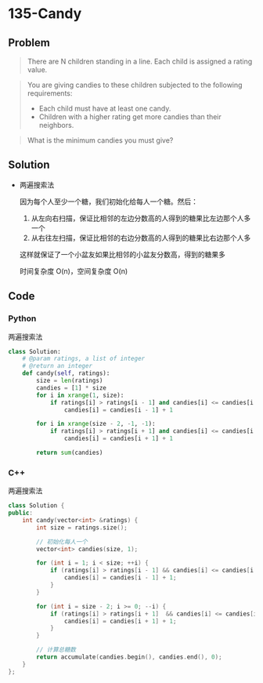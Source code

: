 # 135-Candy

## Problem
> There are N children standing in a line. Each child is assigned a rating value.

> You are giving candies to these children subjected to the following requirements:
> - Each child must have at least one candy.
> - Children with a higher rating get more candies than their neighbors.

> What is the minimum candies you must give?

## Solution

- 两遍搜索法

    因为每个人至少一个糖，我们初始化给每人一个糖。然后：

    1. 从左向右扫描，保证比相邻的左边分数高的人得到的糖果比左边那个人多一个
    2. 从右往左扫描，保证比相邻的右边分数高的人得到的糖果比右边那个人多

    这样就保证了一个小盆友如果比相邻的小盆友分数高，得到的糖果多

    时间复杂度 O(n)，空间复杂度 O(n)

## Code

### Python

两遍搜索法

```python
class Solution:
    # @param ratings, a list of integer
    # @return an integer
    def candy(self, ratings):
        size = len(ratings)
        candies = [1] * size
        for i in xrange(1, size):
            if ratings[i] > ratings[i - 1] and candies[i] <= candies[i - 1]:
                candies[i] = candies[i - 1] + 1

        for i in xrange(size - 2, -1, -1):
            if ratings[i] > ratings[i + 1] and candies[i] <= candies[i + 1]:
                candies[i] = candies[i + 1] + 1

        return sum(candies)
```

### C++

两遍搜索法

```cpp
class Solution {
public:
    int candy(vector<int> &ratings) {
        int size = ratings.size();

        // 初始化每人一个
        vector<int> candies(size, 1);

        for (int i = 1; i < size; ++i) {
            if (ratings[i] > ratings[i - 1] && candies[i] <= candies[i - 1]) {
                candies[i] = candies[i - 1] + 1;
            }
        }

        for (int i = size - 2; i >= 0; --i) {
            if (ratings[i] > ratings[i + 1]  && candies[i] <= candies[i + 1]) {
                candies[i] = candies[i + 1] + 1;
            }
        }

        // 计算总糖数
        return accumulate(candies.begin(), candies.end(), 0);
    }
};
```
